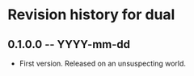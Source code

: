 # Revision history for dual

## 0.1.0.0 -- YYYY-mm-dd

* First version. Released on an unsuspecting world.
